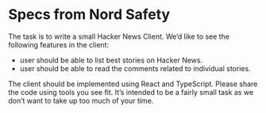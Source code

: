 # Specs from Nord Safety

The task is to write a small Hacker News Client. We’d like to see the following features in the client:

* user should be able to list best stories on Hacker News.
* user should be able to read the comments related to individual stories.

The client should be implemented using React and TypeScript. Please share the code using tools you see fit. It’s intended to be a fairly small task as we don’t want to take up too much of your time.
